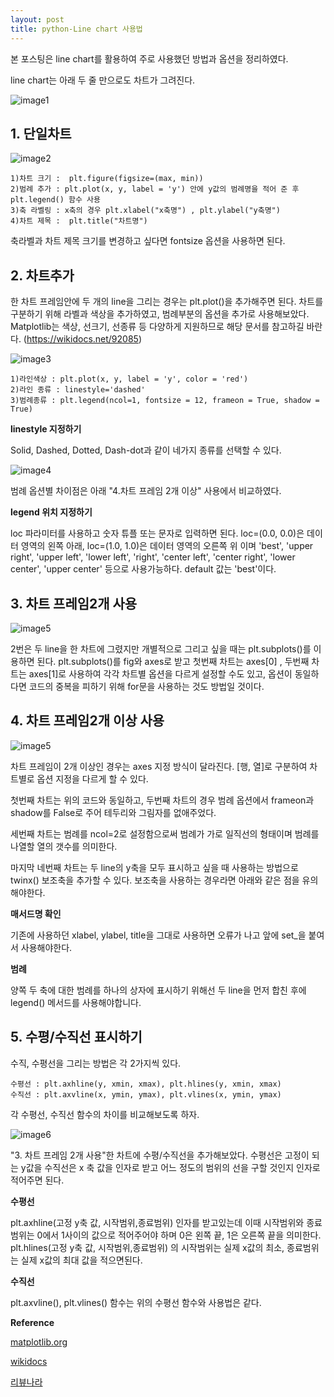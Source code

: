 ```yaml
---
layout: post
title: python-Line chart 사용법
---
```

본 포스팅은 line chart를 활용하여 주로 사용했던 방법과 옵션을 정리하였다. 

line chart는 아래 두 줄 만으로도 차트가 그려진다. 

<script src="https://gist.github.com/717eunhye/1ea4041339f82786d81e0af0deea380e.js"></script>

![image1](https://user-images.githubusercontent.com/50131912/163088616-26bdb33e-c963-4ae2-8f0b-2fb8bb8c3c6d.png)

## **1. 단일차트**

<script src="https://gist.github.com/717eunhye/ff1b64004a7c2182c9de0f962487466f.js"></script>

![image2](https://user-images.githubusercontent.com/50131912/163089172-ac86716a-af60-4645-828c-aa47c02463c3.png)

	1)차트 크기 :  plt.figure(figsize=(max, min)) 
	2)범례 추가 : plt.plot(x, y, label = 'y') 안에 y값의 범례명을 적어 준 후 plt.legend() 함수 사용
	3)축 라벨링 : x축의 경우 plt.xlabel("x축명") , plt.ylabel("y축명") 
	4)차트 제목 :  plt.title("차트명")

축라벨과 차트 제목 크기를 변경하고 싶다면 fontsize 옵션을 사용하면 된다.


## **2. 차트추가**

<script src="https://gist.github.com/717eunhye/a93c26f93a94ca575c433d49c8e83c8a.js"></script>

한 차트 프레임안에 두 개의 line을 그리는 경우는 plt.plot()을 추가해주면 된다. 
차트를 구분하기 위해 라벨과 색상을 추가하였고, 범례부분의 옵션을 추가로 사용해보았다. 
Matplotlib는 색상, 선크기, 선종류 등  다양하게 지원하므로 해당 문서를 참고하길 바란다. (https://wikidocs.net/92085)

![image3](https://user-images.githubusercontent.com/50131912/163089381-c1ffe644-726f-4192-b3a2-b02d38712fad.png)

	1)라인색상 : plt.plot(x, y, label = 'y', color = 'red')
	2)라인 종류 : linestyle='dashed'
	3)범례종류 : plt.legend(ncol=1, fontsize = 12, frameon = True, shadow = True)


**linestyle 지정하기**

Solid, Dashed, Dotted, Dash-dot과 같이 네가지 종류를 선택할 수 있다. 

![image4](https://user-images.githubusercontent.com/50131912/163089513-f8c6c6ed-5aa1-4b6c-8362-130b8ed0ef36.png)

범례 옵션별 차이점은 아래 "4.차트 프레임 2개 이상" 사용에서 비교하였다.

**legend 위치 지정하기**

loc 파라미터를 사용하고 숫자 튜플 또는 문자로 입력하면 된다. 
loc=(0.0, 0.0)은 데이터 영역의 왼쪽 아래, loc=(1.0, 1.0)은 데이터 영역의 오른쪽 위 이며 'best', 'upper right', 'upper left', 'lower left', 'right', 'center left', 'center right', 'lower center', 'upper center' 등으로 사용가능하다. 
default 값는 'best'이다. 

## **3. 차트 프레임2개 사용**

<script src="https://gist.github.com/717eunhye/32404e17a5f31032cde28af4247a647c.js"></script>

![image5](https://user-images.githubusercontent.com/50131912/163089847-0359fc0c-b7d2-4147-a82b-233012e43ee4.png)

2번은 두 line을 한 차트에 그렸지만 개별적으로 그리고 싶을 때는 plt.subplots()를 이용하면 된다. 
plt.subplots()를 fig와 axes로 받고 첫번째 차트는 axes[0] , 두번째 차트는 axes[1]로 사용하여 각각 차트별 옵션을 다르게 설정할 수도 있고, 옵션이 동일하다면 코드의 중복을 피하기 위해 for문을 사용하는 것도 방법일 것이다. 

## **4. 차트 프레임2개 이상 사용**

<script src="https://gist.github.com/717eunhye/b344d994d5b1458f81690f89ff121893.js"></script>

![image5](https://user-images.githubusercontent.com/50131912/163090083-87887bd6-9827-4db5-bad3-567bee3a3aa1.png)

차트 프레임이 2개 이상인 경우는 axes 지정 방식이 달라진다. [행, 열]로 구분하여 차트별로 옵션 지정을 다르게 할 수 있다. 

첫번째 차트는 위의 코드와 동일하고, 두번째 차트의 경우 범례 옵션에서 frameon과 shadow를 False로 주어 테두리와 그림자를 없애주었다. 

세번째 차트는 범례를 ncol=2로 설정함으로써 범례가 가로 일직선의 형태이며  범례를 나열할 열의 갯수를 의미한다. 

마지막 네번째 차트는 두 line의 y축을 모두 표시하고 싶을 때 사용하는 방법으로 twinx() 보조축을 추가할 수 있다. 보조축을 사용하는 경우라면 아래와 같은 점을 유의해야한다. 


**매서드명 확인**

기존에 사용하던 xlabel, ylabel, title을 그대로 사용하면 오류가 나고 앞에 set_을 붙여서 사용해야한다. 

<script src="https://gist.github.com/717eunhye/cea71fb66febd2cf29cd5acee62f476b.js"></script>

**범례**

양쪽 두 축에 대한 범례를 하나의 상자에 표시하기 위해선 두 line을 먼저 합친 후에 legend() 메서드를 사용해야합니다. 

## **5. 수평/수직선 표시하기**

수직, 수평선을 그리는 방법은 각 2가지씩 있다. 

    수평선 : plt.axhline(y, xmin, xmax), plt.hlines(y, xmin, xmax)
    수직선 : plt.axvline(x, ymin, ymax), plt.vlines(x, ymin, ymax)

각 수평선, 수직선 함수의 차이를 비교해보도록 하자. 

<script src="https://gist.github.com/717eunhye/e1c85dca518a848d8a0a892e942930b2.js"></script>

![image6](https://user-images.githubusercontent.com/50131912/163090671-d01a399e-df86-4b7e-971e-f42e44ae9e42.png)

"3. 차트 프레임 2개 사용"한 차트에 수평/수직선을 추가해보았다. 
수평선은 고정이 되는 y값을 수직선은 x 축 값을 인자로 받고 어느 정도의 범위의 선을 구할 것인지 인자로 적어주면 된다. 
	
**수평선**

plt.axhline(고정 y축 값, 시작범위,종료범위) 인자를 받고있는데  이때 시작범위와 종료범위는 0에서 1사이의 값으로 적어주어야 하며 0은 왼쪽 끝, 1은 오른쪽 끝을 의미한다. 
plt.hlines(고정 y축 값, 시작범위,종료범위) 의 시작범위는 실제 x값의 최소, 종료범위는 실제 x값의 최대 값을 적으면된다.

**수직선**

plt.axvline(), plt.vlines() 함수는 위의 수평선 함수와 사용법은 같다.

           
 
 
            
 
 
            
 
 
 
          
 
 
         


**Reference**

[matplotlib.org](https://matplotlib.org/stable/api/_as_gen/matplotlib.pyplot.legend.html)

[wikidocs](https://wikidocs.net/92085)

[리뷰나라](http://daplus.net/python-twinx-%EA%B0%80%EC%9E%88%EB%8A%94-%EB%B3%B4%EC%A1%B0-%EC%B6%95-%EB%B2%94%EB%A1%80%EC%97%90-%EC%B6%94%EA%B0%80%ED%95%98%EB%8A%94-%EB%B0%A9%EB%B2%95/)